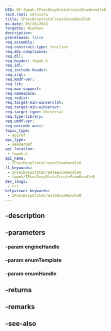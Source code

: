 ```yaml
---
UID: NF:fwpmk.IPsecDospStateCreateEnumHandle0
tech.root: netvista
title: IPsecDospStateCreateEnumHandle0
ms.date: 05/30/2024
targetos: Windows
description: 
prerelease: false
req.assembly: 
req.construct-type: function
req.ddi-compliance: 
req.dll: 
req.header: fwpmk.h
req.idl: 
req.include-header: 
req.irql: 
req.kmdf-ver: 
req.lib: 
req.max-support: 
req.namespace: 
req.redist: 
req.target-min-winverclnt: 
req.target-min-winversvr: 
req.target-type: Universal
req.type-library: 
req.umdf-ver: 
req.unicode-ansi: 
topic_type:
 - apiref
api_type:
 - HeaderDef
api_location:
 - fwpmk.h
api_name:
 - IPsecDospStateCreateEnumHandle0
f1_keywords:
 - IPsecDospStateCreateEnumHandle0
 - fwpmk/IPsecDospStateCreateEnumHandle0
dev_langs:
 - c++
helpviewer_keywords:
 - IPsecDospStateCreateEnumHandle0
---
```


## -description

## -parameters

### -param engineHandle

### -param enumTemplate

### -param enumHandle

## -returns

## -remarks

## -see-also

